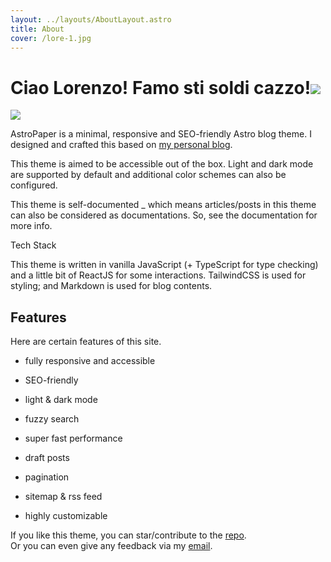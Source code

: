 ```yaml
---
layout: ../layouts/AboutLayout.astro
title: About
cover: /lore-1.jpg
---
```


# **Ciao Lorenzo! Famo sti soldi cazzo!**![](/astropaper-og.jpg)

![](/lore.jpg)

AstroPaper is a minimal, responsive and SEO-friendly Astro blog theme. I designed and crafted this based on [my personal blog](https://satnaing.dev/blog).

This theme is aimed to be accessible out of the box. Light and dark mode are supported by default and additional color schemes can also be configured.

This theme is self-documented \_ which means articles/posts in this theme can also be considered as documentations. So, see the documentation for more info.

Tech Stack

This theme is written in vanilla JavaScript (+ TypeScript for type checking) and a little bit of ReactJS for some interactions. TailwindCSS is used for styling; and Markdown is used for blog contents.

## Features

Here are certain features of this site.

- fully responsive and accessible

- SEO-friendly

- light & dark mode

- fuzzy search

- super fast performance

- draft posts

- pagination

- sitemap & rss feed

- highly customizable

If you like this theme, you can star/contribute to the [repo](https://github.com/satnaing/astro-paper).  
Or you can even give any feedback via my [email](mailto:contact@satnaing.dev).
